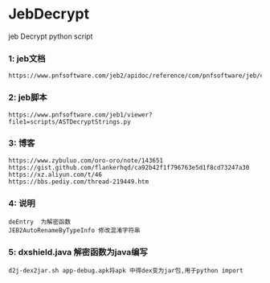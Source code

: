 # JebDecrypt
jeb Decrypt python script

### 1: jeb文档
	https://www.pnfsoftware.com/jeb2/apidoc/reference/com/pnfsoftware/jeb/core/units/code/java/IStatement.html

### 2: jeb脚本
	https://www.pnfsoftware.com/jeb1/viewer?file1=scripts/ASTDecryptStrings.py
	
### 3: 博客
	https://www.zybuluo.com/oro-oro/note/143651
	https://gist.github.com/flankerhqd/ca92b42f1f796763e5d1f8cd73247a30
	https://xz.aliyun.com/t/46
	https://bbs.pediy.com/thread-219449.htm

### 4: 说明
	deEntry  为解密函数
	JEB2AutoRenameByTypeInfo 修改混淆字符串

### 5: dxshield.java  解密函数为java编写
	d2j-dex2jar.sh app-debug.apk将apk 中得dex变为jar包,用于python import
